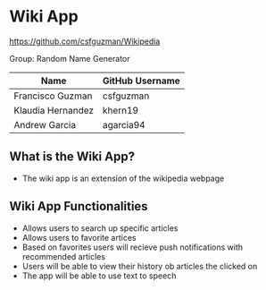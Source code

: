 # Wiki App

https://github.com/csfguzman/Wikipedia

Group: Random Name Generator

| Name | GitHub Username |
| ------ | ------ |
| Francisco Guzman | csfguzman |
| Klaudia Hernandez | khern19 |
| Andrew Garcia | agarcia94 |

## What is the Wiki App?
* The wiki app is an extension of the wikipedia webpage 

## Wiki App Functionalities
* Allows users to search up specific articles
* Allows users to favorite artices
* Based on favorites users will recieve push notifications with recommended articles
* Users will be able to view their history ob articles the clicked on
* The app will be able to use text to speech
